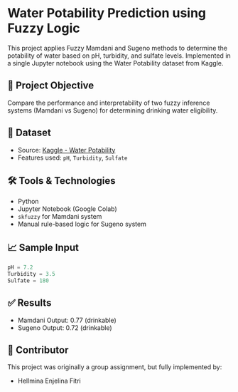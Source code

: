 # Water Potability Prediction using Fuzzy Logic

This project applies Fuzzy Mamdani and Sugeno methods to determine the potability of water based on pH, turbidity, and sulfate levels. Implemented in a single Jupyter notebook using the Water Potability dataset from Kaggle.

## 📌 Project Objective
Compare the performance and interpretability of two fuzzy inference systems (Mamdani vs Sugeno) for determining drinking water eligibility.

## 🧪 Dataset
- Source: [Kaggle - Water Potability](https://www.kaggle.com/datasets/adityakadiwal/water-potability)
- Features used: `pH`, `Turbidity`, `Sulfate`

## 🛠️ Tools & Technologies
- Python
- Jupyter Notebook (Google Colab)
- `skfuzzy` for Mamdani system
- Manual rule-based logic for Sugeno system

## 📈 Sample Input
```python
pH = 7.2
Turbidity = 3.5
Sulfate = 180
```

## ✅ Results
- Mamdani Output: 0.77 (drinkable)
- Sugeno Output: 0.72 (drinkable)

## 👤 Contributor
This project was originally a group assignment, but fully implemented by:
- Hellmina Enjelina Fitri
